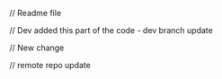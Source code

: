 // Readme file

// Dev added this part of the code - dev branch update

// New change 

// remote repo update
